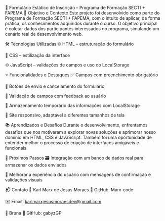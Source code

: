 📄 Formulário Estático de Inscrição – Programa de Formação SECTI + FAPEMA
🎯 Objetivo e Contexto
Este projeto foi desenvolvido como parte do Programa de Formação SECTI + FAPEMA, com o intuito de aplicar, de forma prática, os conhecimentos adquiridos durante o curso. O objetivo principal é coletar dados dos participantes interessados no programa, simulando um cenário real de desenvolvimento web.

🛠 Tecnologias Utilizadas
🌐 HTML – estruturação do formulário

🎨 CSS – estilização da interface

⚙️ JavaScript – validações de campos e uso do LocalStorage

⭐ Funcionalidades e Destaques
✅ Campos com preenchimento obrigatório

📩 Botões de envio e cancelamento do formulário

🔐 Validação de campos com feedback ao usuário

💾 Armazenamento temporário das informações com LocalStorage

📱 Site responsivo, adaptável a diferentes tamanhos de tela

📚 Aprendizados e Desafios
Durante o desenvolvimento, enfrentamos desafios que nos motivaram a explorar novas soluções e aprimorar nosso domínio em HTML, CSS e JavaScript. Também foi uma oportunidade de entender melhor o processo de criação de interfaces amigáveis e funcionais.

🚀 Próximos Passos
🗃️ Integração com um banco de dados real para armazenar os dados enviados

🔄 Melhorar a experiência do usuário com mensagens de confirmação e validações visuais

📬 Contato
👤 Karl Marx de Jesus Moraes
🐙 GitHub: Marx-code

✉️ Email: karlmarxjesusmoraesdev@gmail.com

👤 Bruna
🐙 GitHub: gabyzGP
